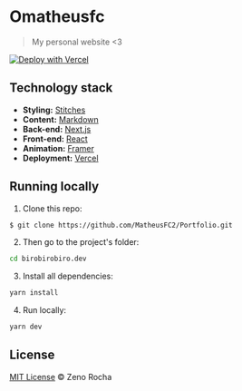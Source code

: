 # Omatheusfc

> My personal website <3

[![Deploy with Vercel](https://vercel.com/button)](https://vercel.com/)

## Technology stack

- **Styling:** [Stitches](https://stitches.dev/)
- **Content:** [Markdown](https://daringfireball.net/projects/markdown/)
- **Back-end:** [Next.js](https://nextjs.org/)
- **Front-end:** [React](https://reactjs.org/)
- **Animation:** [Framer](https://www.framer.com/docs/animation/)
- **Deployment:** [Vercel](https://vercel.com/)

## Running locally

1. Clone this repo:

```sh
$ git clone https://github.com/MatheusFC2/Portfolio.git
```

2. Then go to the project's folder:

```sh
cd birobirobiro.dev
```

3. Install all dependencies:

```sh
yarn install
```

4. Run locally:

```sh
yarn dev
```

## License

[MIT License](http://zenorocha.mit-license.org/) © Zeno Rocha

